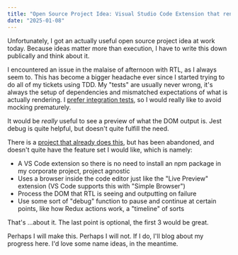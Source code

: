 ```yaml
---
title: "Open Source Project Idea: Visual Studio Code Extension that renders the DOM output of Jest and React Testing Library"
date: "2025-01-08"
---
```


Unfortunately, I got an actually useful open source project idea at work today. Because ideas matter more than execution, I have to write this down publically and think about it.

I encountered an issue in the malaise of afternoon with RTL, as I always seem to. This has become a bigger headache ever since I started trying to do all of my tickets using TDD. My "tests" are usually never wrong, it's always the setup of dependencies and mismatched expectations of what is actually rendering. I [prefer integration tests](https://rmorabia.com/blog/integration-testing/), so I would really like to avoid mocking prematurely.

It would be _really_ useful to see a preview of what the DOM output is. Jest debug is quite helpful, but doesn't quite fulfill the need.

There is a [project that already does this](https://jest-preview.com), but has been abandoned, and doesn't quite have the feature set I would like, which is namely:

* A VS Code extension so there is no need to install an npm package in my corporate project, project agnostic
* Uses a browser inside the code editor just like the "Live Preview" extension (VS Code supports this with "Simple Browser")
* Process the DOM that RTL is seeing and outputting on failure
* Use some sort of "debug" function to pause and continue at certain points, like how Redux actions work, a "timeline" of sorts

That's ...about it. The last point is optional, the first 3 would be great.

Perhaps I will make this. Perhaps I will not. If I do, I'll blog about my progress here. I'd love some name ideas, in the meantime.
